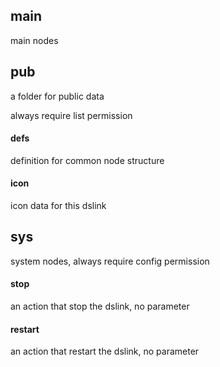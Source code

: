 


## main
main nodes

## pub

a folder for public data

always require list permission

#### defs
definition for common node structure

#### icon
icon data for this dslink


## sys
system nodes, always require config permission

#### stop
an action that stop the dslink, no parameter

#### restart
an action that restart the dslink, no parameter 


